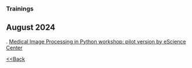 ### Trainings


## August 2024
. [Medical Image Processing in Python workshop: pilot version by eScience Center](https://www.esciencecenter.nl/event/pilot-medical-image-processing/)


[<<Back](/README.md)
